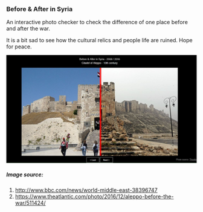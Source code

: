 ### Before & After in Syria
An interactive photo checker to check the difference of one place before and after the war.

It is a bit sad to see how the cultural relics and people life are ruined. Hope for peace.

![alt tag](https://raw.githubusercontent.com/AlbertWhite/syria-photos/master/capture.jpg) 

##### Image source:
1. http://www.bbc.com/news/world-middle-east-38396747
2. https://www.theatlantic.com/photo/2016/12/aleppo-before-the-war/511424/
